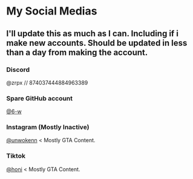 My Social Medias
======

## I'll update this as much as I can. Including if i make new accounts. Should be updated in less than a day from making the account.

### Discord
@zrpx // 874037444884963389

### Spare GitHub account
[@6-w](https://github.com/6-w)

### Instagram (Mostly Inactive)
[@unwokenn](https://instagram.com/unwokenn) < Mostly GTA Content.

### Tiktok
[@honi](https://tiktok.com/@honi) < Mostly GTA Content.
